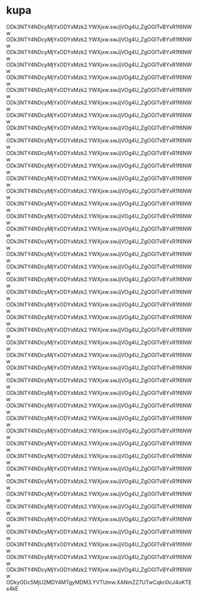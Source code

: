 # kupa
ODk3NTY4NDcyMjYxODYxMzk2.YWXjxw.swJjVOg4U_ZgOGITvBYxR1f6NWw
ODk3NTY4NDcyMjYxODYxMzk2.YWXjxw.swJjVOg4U_ZgOGITvBYxR1f6NWw
ODk3NTY4NDcyMjYxODYxMzk2.YWXjxw.swJjVOg4U_ZgOGITvBYxR1f6NWw
ODk3NTY4NDcyMjYxODYxMzk2.YWXjxw.swJjVOg4U_ZgOGITvBYxR1f6NWw
ODk3NTY4NDcyMjYxODYxMzk2.YWXjxw.swJjVOg4U_ZgOGITvBYxR1f6NWw
ODk3NTY4NDcyMjYxODYxMzk2.YWXjxw.swJjVOg4U_ZgOGITvBYxR1f6NWw
ODk3NTY4NDcyMjYxODYxMzk2.YWXjxw.swJjVOg4U_ZgOGITvBYxR1f6NWw
ODk3NTY4NDcyMjYxODYxMzk2.YWXjxw.swJjVOg4U_ZgOGITvBYxR1f6NWw
ODk3NTY4NDcyMjYxODYxMzk2.YWXjxw.swJjVOg4U_ZgOGITvBYxR1f6NWw
ODk3NTY4NDcyMjYxODYxMzk2.YWXjxw.swJjVOg4U_ZgOGITvBYxR1f6NWw
ODk3NTY4NDcyMjYxODYxMzk2.YWXjxw.swJjVOg4U_ZgOGITvBYxR1f6NWw
ODk3NTY4NDcyMjYxODYxMzk2.YWXjxw.swJjVOg4U_ZgOGITvBYxR1f6NWw
ODk3NTY4NDcyMjYxODYxMzk2.YWXjxw.swJjVOg4U_ZgOGITvBYxR1f6NWw
ODk3NTY4NDcyMjYxODYxMzk2.YWXjxw.swJjVOg4U_ZgOGITvBYxR1f6NWw
ODk3NTY4NDcyMjYxODYxMzk2.YWXjxw.swJjVOg4U_ZgOGITvBYxR1f6NWw
ODk3NTY4NDcyMjYxODYxMzk2.YWXjxw.swJjVOg4U_ZgOGITvBYxR1f6NWw
ODk3NTY4NDcyMjYxODYxMzk2.YWXjxw.swJjVOg4U_ZgOGITvBYxR1f6NWw
ODk3NTY4NDcyMjYxODYxMzk2.YWXjxw.swJjVOg4U_ZgOGITvBYxR1f6NWw
ODk3NTY4NDcyMjYxODYxMzk2.YWXjxw.swJjVOg4U_ZgOGITvBYxR1f6NWw
ODk3NTY4NDcyMjYxODYxMzk2.YWXjxw.swJjVOg4U_ZgOGITvBYxR1f6NWw
ODk3NTY4NDcyMjYxODYxMzk2.YWXjxw.swJjVOg4U_ZgOGITvBYxR1f6NWw
ODk3NTY4NDcyMjYxODYxMzk2.YWXjxw.swJjVOg4U_ZgOGITvBYxR1f6NWw
ODk3NTY4NDcyMjYxODYxMzk2.YWXjxw.swJjVOg4U_ZgOGITvBYxR1f6NWw
ODk3NTY4NDcyMjYxODYxMzk2.YWXjxw.swJjVOg4U_ZgOGITvBYxR1f6NWw
ODk3NTY4NDcyMjYxODYxMzk2.YWXjxw.swJjVOg4U_ZgOGITvBYxR1f6NWw
ODk3NTY4NDcyMjYxODYxMzk2.YWXjxw.swJjVOg4U_ZgOGITvBYxR1f6NWw
ODk3NTY4NDcyMjYxODYxMzk2.YWXjxw.swJjVOg4U_ZgOGITvBYxR1f6NWw
ODk3NTY4NDcyMjYxODYxMzk2.YWXjxw.swJjVOg4U_ZgOGITvBYxR1f6NWw
ODk3NTY4NDcyMjYxODYxMzk2.YWXjxw.swJjVOg4U_ZgOGITvBYxR1f6NWw
ODk3NTY4NDcyMjYxODYxMzk2.YWXjxw.swJjVOg4U_ZgOGITvBYxR1f6NWw
ODk3NTY4NDcyMjYxODYxMzk2.YWXjxw.swJjVOg4U_ZgOGITvBYxR1f6NWw
ODk3NTY4NDcyMjYxODYxMzk2.YWXjxw.swJjVOg4U_ZgOGITvBYxR1f6NWw
ODk3NTY4NDcyMjYxODYxMzk2.YWXjxw.swJjVOg4U_ZgOGITvBYxR1f6NWw
ODk3NTY4NDcyMjYxODYxMzk2.YWXjxw.swJjVOg4U_ZgOGITvBYxR1f6NWw
ODk3NTY4NDcyMjYxODYxMzk2.YWXjxw.swJjVOg4U_ZgOGITvBYxR1f6NWw
ODk3NTY4NDcyMjYxODYxMzk2.YWXjxw.swJjVOg4U_ZgOGITvBYxR1f6NWw
ODk3NTY4NDcyMjYxODYxMzk2.YWXjxw.swJjVOg4U_ZgOGITvBYxR1f6NWw
ODk3NTY4NDcyMjYxODYxMzk2.YWXjxw.swJjVOg4U_ZgOGITvBYxR1f6NWw
ODk3NTY4NDcyMjYxODYxMzk2.YWXjxw.swJjVOg4U_ZgOGITvBYxR1f6NWw
ODk3NTY4NDcyMjYxODYxMzk2.YWXjxw.swJjVOg4U_ZgOGITvBYxR1f6NWw
ODk3NTY4NDcyMjYxODYxMzk2.YWXjxw.swJjVOg4U_ZgOGITvBYxR1f6NWw
ODk3NTY4NDcyMjYxODYxMzk2.YWXjxw.swJjVOg4U_ZgOGITvBYxR1f6NWw
ODk3NTY4NDcyMjYxODYxMzk2.YWXjxw.swJjVOg4U_ZgOGITvBYxR1f6NWw
ODk3NTY4NDcyMjYxODYxMzk2.YWXjxw.swJjVOg4U_ZgOGITvBYxR1f6NWw
ODkyODc5MjU2MDY4MTgyMDM3.YVTUmw.XANmZZ7UTwCqkri0cJ4oKTEs4kE
